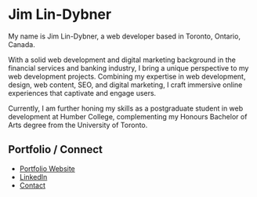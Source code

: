 # Jim Lin-Dybner

My name is Jim Lin-Dybner, a web developer based in Toronto, Ontario, Canada.

With a solid web development and digital marketing background in the financial services and banking industry, I bring a unique perspective to my web development projects. Combining my expertise in web development, design, web content, SEO, and digital marketing, I craft immersive online experiences that captivate and engage users.

Currently, I am further honing my skills as a postgraduate student in web development at Humber College, complementing my Honours Bachelor of Arts degree from the University of Toronto.

## Portfolio / Connect
- [Portfolio Website](http://lindybner.com)
- [LinkedIn](https://github.com/jimlindybner)
- [Contact](http://lindybner.com/#contact)

<!--
**jimlindybner/jimlindybner** is a ✨ _special_ ✨ repository because its `README.md` (this file) appears on your GitHub profile.

Here are some ideas to get you started:

- 🔭 I’m currently working on ...
- 🌱 I’m currently learning ...
- 👯 I’m looking to collaborate on ...
- 🤔 I’m looking for help with ...
- 💬 Ask me about ...
- 📫 How to reach me: ...
- 😄 Pronouns: ...
- ⚡ Fun fact: ...
-->

